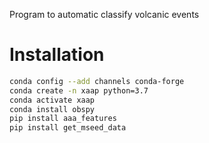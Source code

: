 Program to automatic classify volcanic events

# Installation

``` bash
conda config --add channels conda-forge
conda create -n xaap python=3.7
conda activate xaap
conda install obspy
pip install aaa_features
pip install get_mseed_data
```
